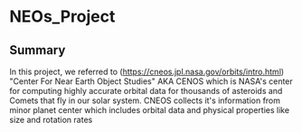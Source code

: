 # NEOs_Project
## Summary
In this project, we referred to (https://cneos.jpl.nasa.gov/orbits/intro.html) "Center For Near Earth Object Studies" AKA CENOS which is NASA's center for computing highly accurate orbital data for thousands of asteroids and Comets that fly in our solar system. CNEOS collects it's information from minor planet center which includes orbital data and physical properties like size and rotation rates
